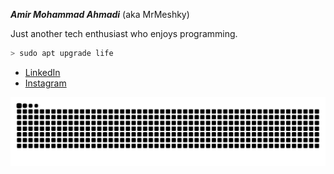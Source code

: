 ***Amir Mohammad Ahmadi*** (aka MrMeshky)

Just another tech enthusiast who enjoys programming.

```bash
> sudo apt upgrade life
```

- [LinkedIn](https://linkedin.com/in/mr-meshky)
- [Instagram](https://instagram.com/mr_meshky)

<img src="https://raw.githubusercontent.com/mr-meshky/mr-meshky/output/snake.svg" alt="Snake animation" />
